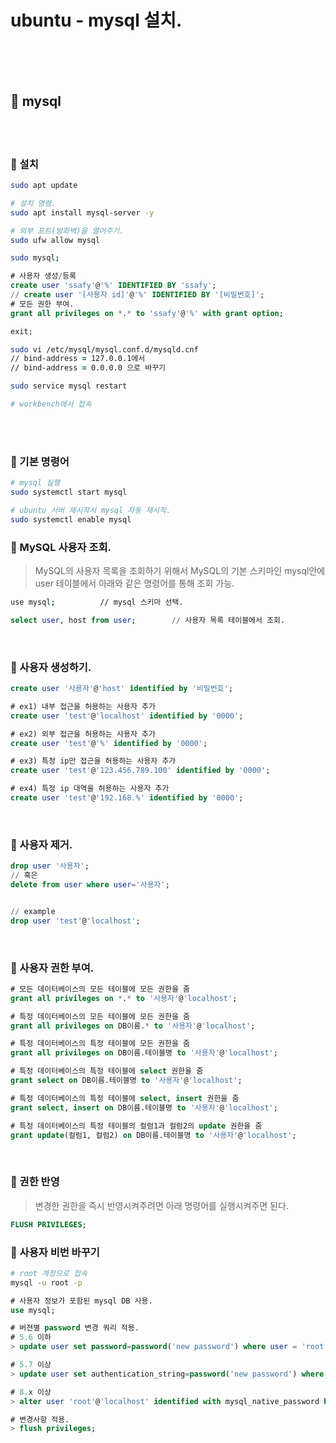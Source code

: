 # ubuntu - mysql 설치.


<br>
<br>
<br>



## 🌈 mysql

<br>
<br>

### 🐳 설치

```zsh
sudo apt update

# 설치 명령.
sudo apt install mysql-server -y

# 외부 포트(방화벽)을 열어주기.
sudo ufw allow mysql

sudo mysql;
```

```sql
# 사용자 생성/등록
create user 'ssafy'@'%' IDENTIFIED BY 'ssafy';
// create user '[사용자 id]'@'%' IDENTIFIED BY '[비밀번호]';
# 모든 권한 부여.
grant all privileges on *.* to 'ssafy'@'%' with grant option;

exit;
```

```zsh
sudo vi /etc/mysql/mysql.conf.d/mysqld.cnf
// bind-address = 127.0.0.1에서
// bind-address = 0.0.0.0 으로 바꾸기

sudo service mysql restart

# workbench에서 접속
```

<br>
<br>


### 🐳 기본 명령어

```zsh
# mysql 실행
sudo systemctl start mysql

# ubuntu 서버 재시작시 mysql 자동 재시작.
sudo systemctl enable mysql
```


### 🐳 MySQL 사용자 조회.

> MySQL의 사용자 목록을 조회하기 위해서 MySQL의 기본 스키마인 mysql안에 user 테이블에서 아래와 같은 명령어를 통해 조회 가능.

```zsh
use mysql;          // mysql 스키마 선택.
```

```sql
select user, host from user;        // 사용자 목록 테이블에서 조회.
```

<br>


### 🐳 사용자 생성하기.

```sql
create user '사용자'@'host' identified by '비밀번호';

# ex1) 내부 접근을 허용하는 사용자 추가
create user 'test'@'localhost' identified by '0000';

# ex2) 외부 접근을 허용하는 사용자 추가
create user 'test'@'%' identified by '0000';

# ex3) 특정 ip만 접근을 허용하는 사용자 추가
create user 'test'@'123.456.789.100' identified by '0000';

# ex4) 특정 ip 대역을 허용하는 사용자 추가
create user 'test'@'192.168.%' identified by '0000';
```

<br>


### 🐳 사용자 제거.

```sql
drop user '사용자';
// 혹은 
delete from user where user='사용자';


// example
drop user 'test'@'localhost';
```

<br>

### 🐳 사용자 권한 부여.

```sql
# 모든 데이터베이스의 모든 테이블에 모든 권한을 줌
grant all privileges on *.* to '사용자'@'localhost';

# 특정 데이터베이스의 모든 테이블에 모든 권한을 줌
grant all privileges on DB이름.* to '사용자'@'localhost';

# 특정 데이터베이스의 특정 테이블에 모든 권한을 줌
grant all privileges on DB이름.테이블명 to '사용자'@'localhost';

# 특정 데이터베이스의 특정 테이블에 select 권한을 줌
grant select on DB이름.테이블명 to '사용자'@'localhost';

# 특정 데이터베이스의 특정 테이블에 select, insert 권한을 줌
grant select, insert on DB이름.테이블명 to '사용자'@'localhost';

# 특정 데이터베이스의 특정 테이블의 컬럼1과 컬럼2의 update 권한을 줌
grant update(컬럼1, 컬럼2) on DB이름.테이블명 to '사용자'@'localhost';
```

<br>


### 🐳 권한 반영

> 변경한 권한을 즉시 반영시켜주려면 아래 명령어를 실행시켜주면 된다.

```sql
FLUSH PRIVILEGES;
```


### 🐳 사용자 비번 바꾸기

```zsh
# root 계정으로 접속
mysql -u root -p
```

```sql
# 사용자 정보가 포함된 mysql DB 사용.
use mysql;

# 버젼별 password 변경 쿼리 적용.
# 5.6 이하
> update user set password=password('new password') where user = 'root';

# 5.7 이상
> update user set authentication_string=password('new password') where user = 'root';

# 8.x 이상
> alter user 'root'@'localhost' identified with mysql_native_password by 'new password';

# 변경사항 적용.
> flush privileges;
```